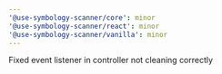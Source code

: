 ```yaml
---
'@use-symbology-scanner/core': minor
'@use-symbology-scanner/react': minor
'@use-symbology-scanner/vanilla': minor
---
```


Fixed event listener in controller not cleaning correctly
